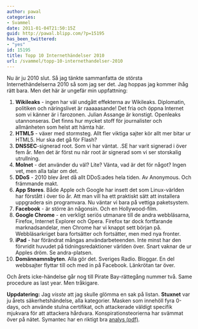 ```yaml
---
author: pawal
categories:
- Svammel
date: 2011-01-04T21:50:15Z
guid: http://pawal.blipp.com/?p=15195
has_been_twittered:
- "yes"
id: 15195
title: Topp 10 Internethändelser 2010
url: /svammel/topp-10-internethandelser-2010
---
```


Nu är ju 2010 slut. Så jag tänkte sammanfatta de största Internethändelserna 2010 så som jag ser det. Jag hoppas jag kommer ihåg rätt bara. Men det här är ungefär min uppfattning:
<ol>
	<li><strong>Wikileaks</strong> - ingen har väl undgått effekterna av Wikileaks. Diplomatin, politiken och näringslivet är raaaaasande! Det fria och öppna Internet som vi känner är i farozonen. Julian Assange är konstigt. Openleaks utannonseras. Det finns hur mycket stoff för journalister och allmänheten som helst att hämta här.</li>
	<li><strong>HTML5</strong> - växer med stormsteg. Allt fler viktiga sajter kör allt mer bitar ur HTML5. Hur ska det gå för Flash?</li>
	<li><strong>DNSSEC</strong>-signerad root. Som vi har väntat. .SE har varit signerad i över fem år. Men det är först nu när root är signerad som vi ser storskalig utrullning.</li>
	<li><strong>Molnet</strong> - det använder du väl? Lite? Vänta, vad är det för något? Ingen vet, men alla talar om det.</li>
	<li><strong>DDoS</strong> - 2010 blev året då allt DDoS:ades hela tiden. Av Anonymous. Och främmande makt.</li>
	<li><strong>App Stores</strong>. Både Apple och Google har insett det som Linux-världen har förstått i över tio år. Att man vill ha ett praktiskt sätt att installera uppgradera sin programvara. Nu väntar vi bara på vettiga paketsystem.</li>
	<li><strong>Facebook</strong> - är större än någonsin. Och en Hollywood-film.</li>
	<li><strong>Google Chrome</strong> - en verkligt seriös utmanare till de andra webbläsarna, Firefox, Internet Explorer och Opera. Firefox tar dock fortfarande marknadsandelar, men Chrome har vi knappt sett början på. Webbläsarkriget bara fortsätter och fortsätter, men med nya fronter.</li>
	<li><strong>iPad</strong> - har förändrat mångas användarbeteenden. Inte minst har den förvridit huvudet på tidningsredaktioner världen över. Snart vaknar de ur Apples dröm. Se andra-platsen.</li>
	<li><strong>Domännamnsbyten</strong>. Alla gör det. Sveriges Radio. Bloggar. En del webbsajter flyttar till och med in på Facebook. Länkrötan tar över.</li>
</ol>
Och årets icke-händelse går nog till Pirate Bay-rättegång nummer två. Same procedure as last year. Men tråkigare.

<strong>Uppdatering:</strong> Jag <em>visste</em> att jag skulle glömma en sak på listan. <strong>Stuxnet</strong> var ju årets säkerhetshändelse, alla kategorier. Masken som innehöll fyra 0-days, och använde stulna certifikat, och attackerade väldigt specifik mjukvara för att attackera hårdvara. Konspirationsteorierna har svämmat över på nätet. Symantec har en riktigt bra <a href="http://www.symantec.com/content/en/us/enterprise/media/security_response/whitepapers/w32_stuxnet_dossier.pdf">analys (pdf)</a>.